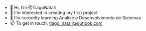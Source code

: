 - 👋 Hi, I’m @TiagoNatali
- 👀 I'm interested in creating my first project
- 🌱 I’m currently learning Análise e Desenvolvimento de Sistemas
- 📫 To get in touch; tiago_natali@outlook.com

<!---
TiagoNatali/TiagoNatali is a ✨ special ✨ repository because its `README.md` (this file) appears on your GitHub profile.
You can click the Preview link to take a look at your changes.
--->
